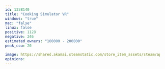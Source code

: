 ```yaml
---
id: 1358140
title: "Cooking Simulator VR"
windows: "true"
mac: "false"
linux: false
positive: 1128
negative: 246
estimated_owners: "100000 - 200000"
peak_ccu: 20

image: https://shared.akamai.steamstatic.com/store_item_assets/steam/apps/1358140/header.jpg?t=1725111175
opinions:
---
```

